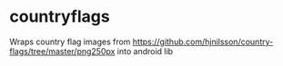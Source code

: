 # countryflags
Wraps country flag images from https://github.com/hjnilsson/country-flags/tree/master/png250px into android lib
